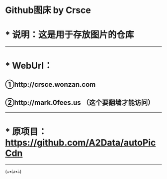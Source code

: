 Github图床 by Crsce
===
# * 说明：这是用于存放图片的仓库
---
# * WebUrl：
## ①http://crsce.wonzan.com
## ②http://mark.0fees.us （这个要翻墙才能访问）
---
# * 原项目：https://github.com/A2Data/autoPicCdn
---
(๑•́ω•̀๑)
